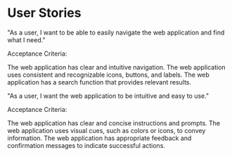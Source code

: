 # User Stories
"As a user, I want to be able to easily navigate the web application and find what I need."

Acceptance Criteria:

The web application has clear and intuitive navigation.
The web application uses consistent and recognizable icons, buttons, and labels.
The web application has a search function that provides relevant results.

"As a user, I want the web application to be intuitive and easy to use."

Acceptance Criteria:

The web application has clear and concise instructions and prompts.
The web application uses visual cues, such as colors or icons, to convey information.
The web application has appropriate feedback and confirmation messages to indicate successful actions.
